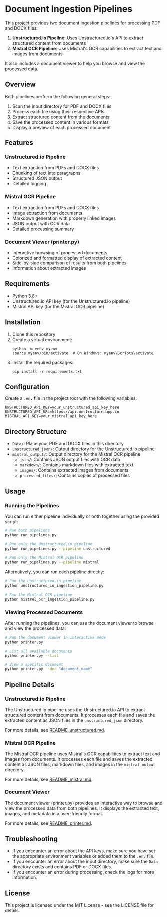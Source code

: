 # Document Ingestion Pipelines

This project provides two document ingestion pipelines for processing PDF and DOCX files:

1. **Unstructured.io Pipeline**: Uses Unstructured.io's API to extract structured content from documents
2. **Mistral OCR Pipeline**: Uses Mistral's OCR capabilities to extract text and images from documents

It also includes a document viewer to help you browse and view the processed data.

## Overview

Both pipelines perform the following general steps:
1. Scan the input directory for PDF and DOCX files
2. Process each file using their respective APIs
3. Extract structured content from the documents
4. Save the processed content in various formats
5. Display a preview of each processed document

## Features

### Unstructured.io Pipeline
- Text extraction from PDFs and DOCX files
- Chunking of text into paragraphs
- Structured JSON output
- Detailed logging

### Mistral OCR Pipeline
- Text extraction from PDFs and DOCX files
- Image extraction from documents
- Markdown generation with properly linked images
- JSON output with OCR data
- Detailed processing summary

### Document Viewer (printer.py)
- Interactive browsing of processed documents
- Colorized and formatted display of extracted content
- Side-by-side comparison of results from both pipelines
- Information about extracted images

## Requirements

- Python 3.8+
- Unstructured.io API key (for the Unstructured.io pipeline)
- Mistral API key (for the Mistral OCR pipeline)

## Installation

1. Clone this repository
2. Create a virtual environment:
   ```
   python -m venv myenv
   source myenv/bin/activate  # On Windows: myenv\Scripts\activate
   ```
3. Install the required packages:
   ```
   pip install -r requirements.txt
   ```

## Configuration

Create a `.env` file in the project root with the following variables:

```
UNSTRUCTURED_API_KEY=your_unstructured_api_key_here
UNSTRUCTURED_API_URL=https://api.unstructuredapp.io
MISTRAL_API_KEY=your_mistral_api_key_here
```

## Directory Structure

- `Data/`: Place your PDF and DOCX files in this directory
- `unstructured_json/`: Output directory for the Unstructured.io pipeline
- `mistral_output/`: Output directory for the Mistral OCR pipeline
  - `json/`: Contains JSON output files with OCR data
  - `markdown/`: Contains markdown files with extracted text
  - `images/`: Contains extracted images from documents
  - `processed_files/`: Contains copies of processed files

## Usage

### Running the Pipelines

You can run either pipeline individually or both together using the provided script:

```bash
# Run both pipelines
python run_pipelines.py

# Run only the Unstructured.io pipeline
python run_pipelines.py --pipeline unstructured

# Run only the Mistral OCR pipeline
python run_pipelines.py --pipeline mistral
```

Alternatively, you can run each pipeline directly:

```bash
# Run the Unstructured.io pipeline
python unstructured_io_ingestion_pipeline.py

# Run the Mistral OCR pipeline
python mistrel_ocr_ingestion_pipeline.py
```

### Viewing Processed Documents

After running the pipelines, you can use the document viewer to browse and view the processed data:

```bash
# Run the document viewer in interactive mode
python printer.py

# List all available documents
python printer.py --list

# View a specific document
python printer.py --doc "document_name"
```

## Pipeline Details

### Unstructured.io Pipeline

The Unstructured.io pipeline uses the Unstructured.io API to extract structured content from documents. It processes each file and saves the extracted content as JSON files in the `unstructured_json` directory.

For more details, see [README_unstructured.md](README.md).

### Mistral OCR Pipeline

The Mistral OCR pipeline uses Mistral's OCR capabilities to extract text and images from documents. It processes each file and saves the extracted content as JSON files, markdown files, and images in the `mistral_output` directory.

For more details, see [README_mistral.md](README_mistral.md).

### Document Viewer

The document viewer (printer.py) provides an interactive way to browse and view the processed data from both pipelines. It displays the extracted text, images, and metadata in a user-friendly format.

For more details, see [README_printer.md](README_printer.md).

## Troubleshooting

- If you encounter an error about the API keys, make sure you have set the appropriate environment variables or added them to the `.env` file.
- If you encounter an error about the input directory, make sure the `Data` directory exists and contains PDF or DOCX files.
- If you encounter an error during processing, check the logs for more information.

## License

This project is licensed under the MIT License - see the LICENSE file for details. 